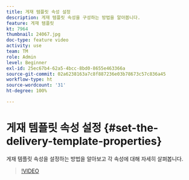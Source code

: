 ```yaml
---
title: 게재 템플릿 속성 설정
description: 게재 템플릿 속성을 구성하는 방법을 알아봅니다.
feature: 게재 템플릿
kt: 7964
thumbnail: 24067.jpg
doc-type: feature video
activity: use
team: TM
role: Admin
level: Beginner
exl-id: 25ec67b4-62a5-4bcc-8bd0-8655e463366a
source-git-commit: 02a6238163a7c8f887236e03b78673c57c836a45
workflow-type: ht
source-wordcount: '31'
ht-degree: 100%

---
```


# 게재 템플릿 속성 설정 {#set-the-delivery-template-properties}

게재 템플릿 속성을 설정하는 방법을 알아보고 각 속성에 대해 자세히 살펴봅니다.

>[!VIDEO](https://video.tv.adobe.com/v/24067?quality=12)
